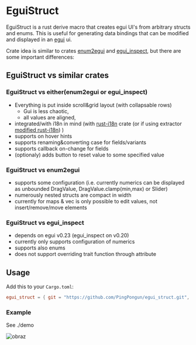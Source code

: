 # EguiStruct

EguiStruct is a rust derive macro that creates egui UI's from arbitrary structs and enums.
This is useful for generating data bindings that can be modified and displayed in an [egui](https://github.com/emilk/egui) ui. 

Crate idea is similar to crates [enum2egui](https://github.com/matthewjberger/enum2egui) and [egui_inspect](https://github.com/Meisterlama/egui_inspect), but there are some important differences:

## EguiStruct vs similar crates

### EguiStruct vs either(enum2egui or egui_inspect)

- Everything is put inside scroll&grid layout (with collapsable rows)
  - Gui is less chaotic,
  - all values are aligned,
- integrated/with i18n in mind (with [rust-i18n](https://github.com/longbridgeapp/rust-i18n) crate (or if using extractor [modified rust-i18n](https://github.com/PingPongun/rust-i18n.git)) )
- supports on hover hints
- supports renaming&converting case for fields/variants
- supports callback on-change for fields
- (optionaly) adds button to reset value to some specified value

### EguiStruct vs enum2egui

- supports some configuration (i.e. currently numerics can be displayed as unbounded DragValue, DragValue.clamp(min,max) or Slider)
- numerously nested structs are compact in width
- currently for maps & vec is only possible to edit values, not insert/remove/move elements

### EguiStruct vs egui_inspect

- depends on egui v0.23 (egui_inspect on v0.20)
- currently only supports configuration of numerics
- supports also enums
- does not support overriding trait function through attribute 

## Usage

Add this to your `Cargo.toml`:

```toml
egui_struct = { git = "https://github.com/PingPongun/egui_struct.git", branch = "master" }
```

### Example

See ./demo

![obraz](https://github.com/PingPongun/egui_struct/assets/46752179/d095771a-abbe-49bb-92c2-36c20c48a0b8)
